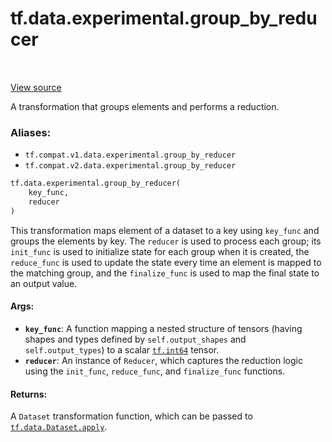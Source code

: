 <div itemscope itemtype="http://developers.google.com/ReferenceObject">
<meta itemprop="name" content="tf.data.experimental.group_by_reducer" />
<meta itemprop="path" content="Stable" />
</div>

# tf.data.experimental.group_by_reducer

<!-- Insert buttons -->

<table class="tfo-notebook-buttons tfo-api" align="left">
</table>

<a target="_blank" href="/code/stable/tensorflow/python/data/experimental/ops/grouping.py">View source</a>



<!-- Start diff -->
A transformation that groups elements and performs a reduction.

### Aliases:

* `tf.compat.v1.data.experimental.group_by_reducer`
* `tf.compat.v2.data.experimental.group_by_reducer`


``` python
tf.data.experimental.group_by_reducer(
    key_func,
    reducer
)
```



<!-- Placeholder for "Used in" -->

This transformation maps element of a dataset to a key using `key_func` and
groups the elements by key. The `reducer` is used to process each group; its
`init_func` is used to initialize state for each group when it is created, the
`reduce_func` is used to update the state every time an element is mapped to
the matching group, and the `finalize_func` is used to map the final state to
an output value.

#### Args:


* <b>`key_func`</b>: A function mapping a nested structure of tensors
  (having shapes and types defined by `self.output_shapes` and
  `self.output_types`) to a scalar <a href="../../../tf.md#int64"><code>tf.int64</code></a> tensor.
* <b>`reducer`</b>: An instance of `Reducer`, which captures the reduction logic using
  the `init_func`, `reduce_func`, and `finalize_func` functions.


#### Returns:

A `Dataset` transformation function, which can be passed to
<a href="../../../tf/data/Dataset.md#apply"><code>tf.data.Dataset.apply</code></a>.
